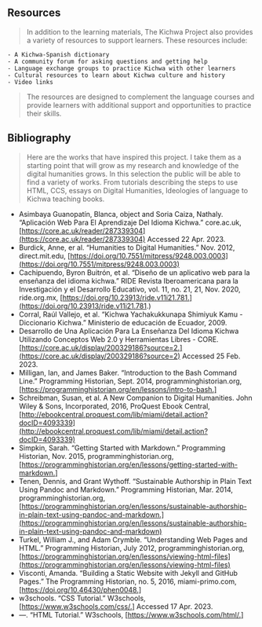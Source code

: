 ## Resources
>In addition to the learning materials, The Kichwa Project also provides a variety of resources to support learners. These resources include:

    - A Kichwa-Spanish dictionary
    - A community forum for asking questions and getting help
    - Language exchange groups to practice Kichwa with other learners
    - Cultural resources to learn about Kichwa culture and history
    - Video links

>The resources are designed to complement the language courses and provide learners with additional support and opportunities to practice their skills.

## Bibliography

>Here are the works that have inspired this project. I take them as a starting point that will grow as my research and knowledge of the digital humanities grows. In this selection the public will be able to find a variety of works. From tutorials describing the steps to use HTML, CCS, essays on Digital Humanities, Ideologies of language to Kichwa teaching books.

- Asimbaya Guanopatín, Blanca, object and Soria Caiza, Nathaly. “Aplicación Web Para El Aprendizaje Del Idioma Kichwa.” core.ac.uk, 
 [https://core.ac.uk/reader/287339304](https://core.ac.uk/reader/287339304) Accessed 22 Apr. 2023.
- Burdick, Anne, er al. “Humanities to Digital Humanities.” Nov. 2012, direct.mit.edu, [https://doi.org/10.7551/mitpress/9248.003.0003](https://doi.org/10.7551/mitpress/9248.003.0003)
- Cachipuendo, Byron Buitrón, et al. “Diseño de un aplicativo web para la enseñanza del idioma kichwa.” RIDE Revista Iberoamericana para la Investigación y el Desarrollo Educativo, vol. 11, no. 21, 21, Nov. 2020, ride.org.mx, [https://doi.org/10.23913/ride.v11i21.781.](https://doi.org/10.23913/ride.v11i21.781.)
- Corral, Raúl Vallejo, et al. “Kichwa Yachakukkunapa Shimiyuk Kamu - Diccionario Kichwa.” Ministerio de educación de Ecuador, 2009.
- Desarrollo de Una Aplicación Para La Enseñanza Del Idioma Kichwa Utilizando Conceptos Web 2.0 y Herramientas Libres - CORE. 
 [https://core.ac.uk/display/200329186?source=2.](https://core.ac.uk/display/200329186?source=2) Accessed 25 Feb. 2023.
- Milligan, Ian, and James Baker. “Introduction to the Bash Command Line.” Programming Historian, Sept. 2014, programminghistorian.org, [https://programminghistorian.org/en/lessons/intro-to-bash.]
- Schreibman, Susan, et al. A New Companion to Digital Humanities. John Wiley & Sons, Incorporated, 2016, ProQuest Ebook Central, 
[http://ebookcentral.proquest.com/lib/miami/detail.action?docID=4093339](http://ebookcentral.proquest.com/lib/miami/detail.action?docID=4093339)
- Simpkin, Sarah. “Getting Started with Markdown.” Programming Historian, Nov. 2015, programminghistorian.org, 
[https://programminghistorian.org/en/lessons/getting-started-with-markdown.]
- Tenen, Dennis, and Grant Wythoff. “Sustainable Authorship in Plain Text Using Pandoc and Markdown.” Programming Historian, Mar. 2014, programminghistorian.org, [https://programminghistorian.org/en/lessons/sustainable-authorship-in-plain-text-using-pandoc-and-markdown.](https://programminghistorian.org/en/lessons/sustainable-authorship-in-plain-text-using-pandoc-and-markdown)
- Turkel, William J., and Adam Crymble. “Understanding Web Pages and HTML.” Programming Historian, July 2012, programminghistorian.org, 
[https://programminghistorian.org/en/lessons/viewing-html-files](https://programminghistorian.org/en/lessons/viewing-html-files)
- Visconti, Amanda. “Building a Static Website with Jekyll and GitHub Pages.” The Programming Historian, no. 5, 2016, miami-primo.com, 
[https://doi.org/10.46430/phen0048.]
- w3schools. “CSS Tutorial.” W3schools, [https://www.w3schools.com/css/.] Accessed 17 Apr. 2023.
- —. “HTML Tutorial.” W3schools, [https://www.w3schools.com/html/.]
